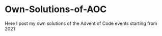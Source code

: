 # Own-Solutions-of-AOC
Here I post my own solutions of the Advent of Code events starting from 2021
